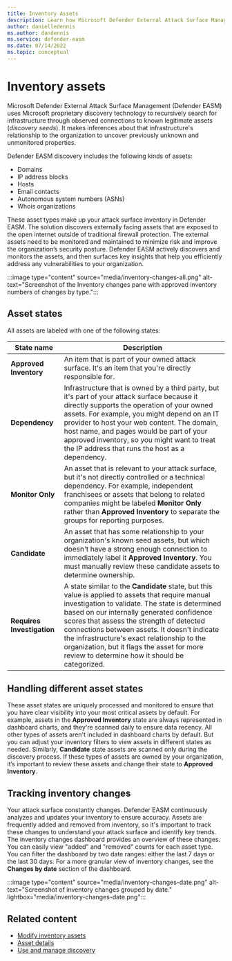 ```yaml
---
title: Inventory Assets
description: Learn how Microsoft Defender External Attack Surface Management (Defender EASM) uses proprietary discovery technology to recursively searches for infrastructure with observed connections to known legitimate assets.
author: danielledennis
ms.author: dandennis
ms.service: defender-easm
ms.date: 07/14/2022
ms.topic: conceptual
---
```


# Inventory assets

Microsoft Defender External Attack Surface Management (Defender EASM) uses Microsoft proprietary discovery technology to recursively search for infrastructure through observed connections to known legitimate assets (*discovery seeds*). It makes inferences about that infrastructure's relationship to the organization to uncover previously unknown and unmonitored properties.

Defender EASM discovery includes the following kinds of assets:

- Domains
- IP address blocks
- Hosts
- Email contacts
- Autonomous system numbers (ASNs)
- Whois organizations

These asset types make up your attack surface inventory in Defender EASM. The solution discovers externally facing assets that are exposed to the open internet outside of traditional firewall protection. The external assets need to be monitored and maintained to minimize risk and improve the organization’s security posture. Defender EASM actively discovers and monitors the assets, and then surfaces key insights that help you efficiently address any vulnerabilities to your organization.

:::image type="content" source="media/inventory-changes-all.png" alt-text="Screenshot of the Inventory changes pane with approved inventory numbers of changes by type.":::

## Asset states

All assets are labeled with one of the following states:

| State name | Description |
|--|--|
| **Approved Inventory** | An item that is part of your owned attack surface. It's an item that you're directly responsible for. |
| **Dependency** | Infrastructure that is owned by a third party, but it's part of your attack surface because it directly supports the operation of your owned assets. For example, you might depend on an IT provider to host your web content. The domain, host name, and pages would be part of your approved inventory, so you might want to treat the IP address that runs the host as a dependency. |
| **Monitor Only** | An asset that is relevant to your attack surface, but it's not directly controlled or a technical dependency. For example, independent franchisees or assets that belong to related companies might be labeled **Monitor Only** rather than **Approved Inventory** to separate the groups for reporting purposes. |
| **Candidate** | An asset that has some relationship to your organization's known seed assets, but which doesn't have a strong enough connection to immediately label it **Approved Inventory**. You must manually review these candidate assets to determine ownership. |
| **Requires Investigation** | A state similar to the **Candidate** state, but this value is applied to assets that require manual investigation to validate. The state is determined based on our internally generated confidence scores that assess the strength of detected connections between assets. It doesn't indicate the infrastructure's exact relationship to the organization, but it flags the asset for more review to determine how it should be categorized. |

## Handling different asset states

These asset states are uniquely processed and monitored to ensure that you have clear visibility into your most critical assets by default. For example, assets in the **Approved Inventory** state are always represented in dashboard charts, and they're scanned daily to ensure data recency. All other types of assets aren't included in dashboard charts by default. But you can adjust your inventory filters to view assets in different states as needed. Similarly, **Candidate** state assets are scanned only during the discovery process. If these types of assets are owned by your organization, it’s important to review these assets and change their state to **Approved Inventory**.

## Tracking inventory changes

Your attack surface constantly changes. Defender EASM continuously analyzes and updates your inventory to ensure accuracy. Assets are frequently added and removed from inventory, so it's important to track these changes to understand your attack surface and identify key trends. The inventory changes dashboard provides an overview of these changes. You can easily view "added" and "removed" counts for each asset type. You can filter the dashboard by two date ranges: either the last 7 days or the last 30 days. For a more granular view of inventory changes, see the **Changes by date** section of the dashboard.

:::image type="content" source="media/inventory-changes-date.png" alt-text="Screenshot of inventory changes grouped by date." lightbox="media/inventory-changes-date.png":::

## Related content

- [Modify inventory assets](labeling-inventory-assets.md)
- [Asset details](understanding-asset-details.md)
- [Use and manage discovery](using-and-managing-discovery.md)
